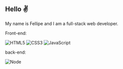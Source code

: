 ## Hello ✌

My name is Fellipe and I am a full-stack web developer.

Front-end:

![HTML5](https://img.shields.io/badge/-HTML5-232323?style=flat&labelColor=E34F26&logo=html5&logoColor=ffffff)
![CSS3](https://img.shields.io/badge/-CSS3-232323?style=flat&labelColor=1572B6&logo=css3&logoColor=ffffff)
![JavaScript](https://img.shields.io/badge/-JavaScript-232323?style=flat&labelColor=000000&logo=javascript&logoColor=F7DF1E)


back-end:

![Node](https://img.shields.io/badge/-Node-232323?style=flat&labelColor=000000&logo=nodedotjs&logoColor=339933)
